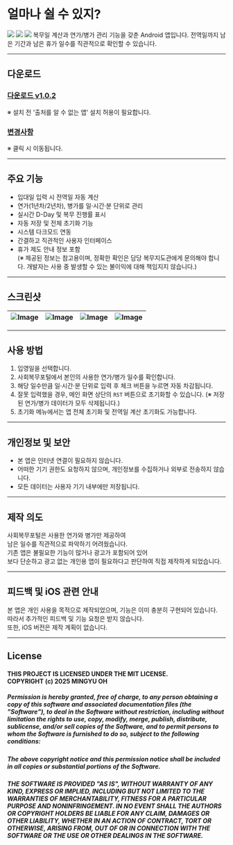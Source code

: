 # 얼마나 쉴 수 있지?

<img src="https://img.shields.io/badge/platform-Android-blue" />
<img src="https://img.shields.io/badge/language-Java+Html-red" />
<img src="https://img.shields.io/badge/minSdk-29-brightgreen" />
복무일 계산과 연가/병가 관리 기능을 갖춘 Android 앱입니다.  
전역일까지 남은 기간과 남은 휴가 일수를 직관적으로 확인할 수 있습니다.

---

## 다운로드

### [다운로드 v1.0.2](https://github.com/HotSpicyMango/GONG-IK/releases/download/1.0.2/1.0.2.apk) <br>
※ 설치 전 '출처를 알 수 없는 앱' 설치 허용이 필요합니다.
### [변경사항](https://github.com/HotSpicyMango/GONG-IK/releases/tag/1.0.2) <br>
※ 클릭 시 이동됩니다.

---

## 주요 기능

- 입대일 입력 시 전역일 자동 계산
- 연가(1년차/2년차), 병가를 일·시간·분 단위로 관리
- 실시간 D-Day 및 복무 진행률 표시
- 자동 저장 및 전체 초기화 기능
- 시스템 다크모드 연동
- 간결하고 직관적인 사용자 인터페이스
- 휴가 제도 안내 정보 포함  
  (※ 제공된 정보는 참고용이며, 정확한 확인은 담당 복무지도관에게 문의해야 합니다. 개발자는 사용 중 발생할 수 있는 불이익에 대해 책임지지 않습니다.)

---

## 스크린샷

![Image](https://github.com/user-attachments/assets/ca3f1492-8816-43c2-9ca7-39bc63ccb11d) | ![Image](https://github.com/user-attachments/assets/ac025a31-8fb1-4b7a-b0b5-348a6cbbcedc) | ![Image](https://github.com/user-attachments/assets/35ff480e-1a11-41e7-8710-0d8b53b4aa98) | ![Image](https://github.com/user-attachments/assets/758c3c56-49f9-447e-8b67-f738b677ea45)
---|---|---|---|

---

## 사용 방법

1. 입영일을 선택합니다.
2. 사회복무포털에서 본인의 사용한 연가/병가 일수를 확인합니다.
3. 해당 일수만큼 일·시간·분 단위로 입력 후 체크 버튼을 누르면 자동 차감됩니다.
4. 잘못 입력했을 경우, 메인 화면 상단의 `RST` 버튼으로 초기화할 수 있습니다.
   (※ 저장된 연가/병가 데이터가 모두 삭제됩니다.)
5. 초기화 메뉴에서는 앱 전체 초기화 및 전역일 계산 초기화도 가능합니다.

---

## 개인정보 및 보안

- 본 앱은 인터넷 연결이 필요하지 않습니다.
- 어떠한 기기 권한도 요청하지 않으며, 개인정보를 수집하거나 외부로 전송하지 않습니다.
- 모든 데이터는 사용자 기기 내부에만 저장됩니다.

---

## 제작 의도

사회복무포털은 사용한 연가와 병가만 제공하여  
남은 일수를 직관적으로 파악하기 어려웠습니다.  
기존 앱은 불필요한 기능이 많거나 광고가 포함되어 있어  
보다 단순하고 광고 없는 개인용 앱이 필요하다고 판단하여 직접 제작하게 되었습니다.

---

## 피드백 및 iOS 관련 안내

본 앱은 개인 사용을 목적으로 제작되었으며, 기능은 이미 충분히 구현되어 있습니다.  
따라서 추가적인 피드백 및 기능 요청은 받지 않습니다.  
또한, iOS 버전은 제작 계획이 없습니다.

---

## License

#### THIS PROJECT IS LICENSED UNDER THE MIT LICENSE. <br> COPYRIGHT (c) 2025 MINGYU OH

##### Permission is hereby granted, free of charge, to any person obtaining a copy  of this software and associated documentation files (the "Software"), to deal  in the Software without restriction, including without limitation the rights  to use, copy, modify, merge, publish, distribute, sublicense, and/or sell  copies of the Software, and to permit persons to whom the Software is  furnished to do so, subject to the following conditions:

##### The above copyright notice and this permission notice shall be included in  all copies or substantial portions of the Software.

##### THE SOFTWARE IS PROVIDED "AS IS", WITHOUT WARRANTY OF ANY KIND, EXPRESS OR  IMPLIED, INCLUDING BUT NOT LIMITED TO THE WARRANTIES OF MERCHANTABILITY,  FITNESS FOR A PARTICULAR PURPOSE AND NONINFRINGEMENT. IN NO EVENT SHALL THE  AUTHORS OR COPYRIGHT HOLDERS BE LIABLE FOR ANY CLAIM, DAMAGES OR OTHER  LIABILITY, WHETHER IN AN ACTION OF CONTRACT, TORT OR OTHERWISE, ARISING FROM,  OUT OF OR IN CONNECTION WITH THE SOFTWARE OR THE USE OR OTHER DEALINGS IN THE  SOFTWARE.
